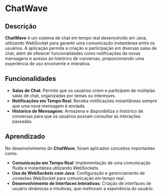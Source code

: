 # ChatWave

## Descrição
**ChatWave** é um sistema de chat em tempo real desenvolvido em Java, utilizando WebSocket para garantir uma comunicação instantânea entre os usuários. A aplicação permite a criação e participação em diversas salas de chat, além de oferecer funcionalidades como notificações de novas mensagens e acesso ao histórico de conversas, proporcionando uma experiência de uso envolvente e interativa.

## Funcionalidades
- **Salas de Chat**: Permite que os usuários criem e participem de múltiplas salas de chat, organizadas por temas ou interesses.
- **Notificações em Tempo Real**: Receba notificações instantâneas sempre que uma nova mensagem é enviada.
- **Histórico de Mensagens**: Armazena e disponibiliza o histórico de conversas para que os usuários possam consultar as interações passadas.

## Aprendizado
No desenvolvimento do **ChatWave**, foram aplicados conceitos importantes como:
- **Comunicação em Tempo Real**: Implementação de uma comunicação fluida e instantânea utilizando WebSockets.
- **Uso de WebSockets com Java**: Configuração e gerenciamento de conexões WebSocket para comunicação em tempo real.
- **Desenvolvimento de Interfaces Interativas**: Criação de interfaces de usuário dinâmicas e intuitivas, que melhoram a experiência do usuário.

